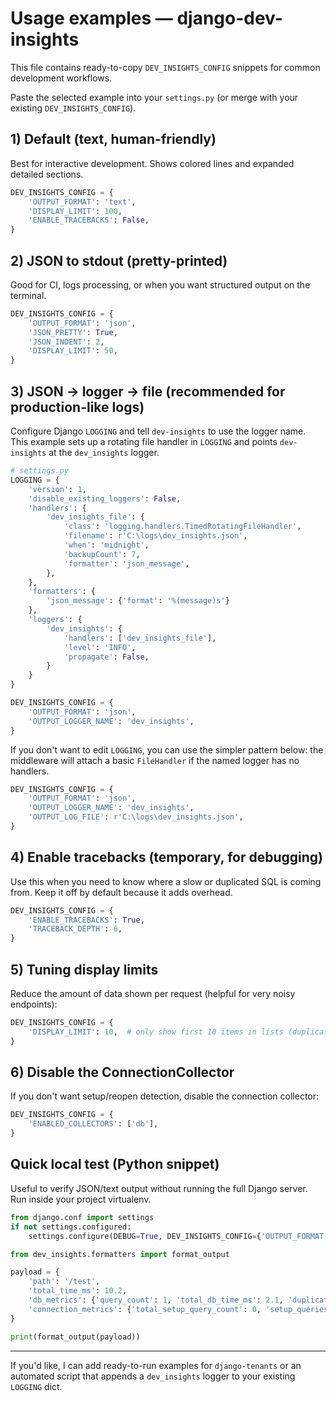 # Usage examples — django-dev-insights

This file contains ready-to-copy `DEV_INSIGHTS_CONFIG` snippets for common development workflows.

Paste the selected example into your `settings.py` (or merge with your existing `DEV_INSIGHTS_CONFIG`).

## 1) Default (text, human-friendly)

Best for interactive development. Shows colored lines and expanded detailed sections.

```python
DEV_INSIGHTS_CONFIG = {
    'OUTPUT_FORMAT': 'text',
    'DISPLAY_LIMIT': 100,
    'ENABLE_TRACEBACKS': False,
}
```

## 2) JSON to stdout (pretty-printed)

Good for CI, logs processing, or when you want structured output on the terminal.

```python
DEV_INSIGHTS_CONFIG = {
    'OUTPUT_FORMAT': 'json',
    'JSON_PRETTY': True,
    'JSON_INDENT': 2,
    'DISPLAY_LIMIT': 50,
}
```

## 3) JSON -> logger -> file (recommended for production-like logs)

Configure Django `LOGGING` and tell `dev-insights` to use the logger name. This example sets up a rotating file handler in `LOGGING` and points `dev-insights` at the `dev_insights` logger.

```python
# settings.py
LOGGING = {
    'version': 1,
    'disable_existing_loggers': False,
    'handlers': {
        'dev_insights_file': {
            'class': 'logging.handlers.TimedRotatingFileHandler',
            'filename': r'C:\logs\dev_insights.json',
            'when': 'midnight',
            'backupCount': 7,
            'formatter': 'json_message',
        },
    },
    'formatters': {
        'json_message': {'format': '%(message)s'}
    },
    'loggers': {
        'dev_insights': {
            'handlers': ['dev_insights_file'],
            'level': 'INFO',
            'propagate': False,
        }
    }
}

DEV_INSIGHTS_CONFIG = {
    'OUTPUT_FORMAT': 'json',
    'OUTPUT_LOGGER_NAME': 'dev_insights',
}
```

If you don't want to edit `LOGGING`, you can use the simpler pattern below: the middleware will attach a basic `FileHandler` if the named logger has no handlers.

```python
DEV_INSIGHTS_CONFIG = {
    'OUTPUT_FORMAT': 'json',
    'OUTPUT_LOGGER_NAME': 'dev_insights',
    'OUTPUT_LOG_FILE': r'C:\logs\dev_insights.json',
}
```

## 4) Enable tracebacks (temporary, for debugging)

Use this when you need to know where a slow or duplicated SQL is coming from. Keep it off by default because it adds overhead.

```python
DEV_INSIGHTS_CONFIG = {
    'ENABLE_TRACEBACKS': True,
    'TRACEBACK_DEPTH': 6,
}
```

## 5) Tuning display limits

Reduce the amount of data shown per request (helpful for very noisy endpoints):

```python
DEV_INSIGHTS_CONFIG = {
    'DISPLAY_LIMIT': 10,  # only show first 10 items in lists (duplicates/slow/setup)
}
```

## 6) Disable the ConnectionCollector

If you don't want setup/reopen detection, disable the connection collector:

```python
DEV_INSIGHTS_CONFIG = {
    'ENABLED_COLLECTORS': ['db'],
}
```

## Quick local test (Python snippet)

Useful to verify JSON/text output without running the full Django server. Run inside your project virtualenv.

```python
from django.conf import settings
if not settings.configured:
    settings.configure(DEBUG=True, DEV_INSIGHTS_CONFIG={'OUTPUT_FORMAT': 'json', 'JSON_PRETTY': True})

from dev_insights.formatters import format_output

payload = {
    'path': '/test',
    'total_time_ms': 10.2,
    'db_metrics': {'query_count': 1, 'total_db_time_ms': 2.1, 'duplicate_sqls': [], 'slow_queries': []},
    'connection_metrics': {'total_setup_query_count': 0, 'setup_queries': {}, 'connection_reopens': []},
}

print(format_output(payload))
```

---

If you'd like, I can add ready-to-run examples for `django-tenants` or an automated script that appends a `dev_insights` logger to your existing `LOGGING` dict.
